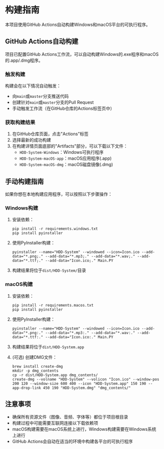 # 构建指南

本项目使用GitHub Actions自动构建Windows和macOS平台的可执行程序。

## GitHub Actions自动构建

项目已配置GitHub Actions工作流，可以自动构建Windows的.exe程序和macOS的.app/.dmg程序。

### 触发构建

构建会在以下情况自动触发：
- 向`main`或`master`分支推送代码
- 创建针对`main`或`master`分支的Pull Request
- 手动触发工作流（在GitHub仓库的Actions标签页中）

### 获取构建结果

1. 在GitHub仓库页面，点击"Actions"标签
2. 选择最新的成功构建
3. 在构建详情页面底部的"Artifacts"部分，可以下载以下文件：
   - `HDD-System-Windows`：Windows可执行程序
   - `HDD-System-macOS-app`：macOS应用程序(.app)
   - `HDD-System-macOS-dmg`：macOS磁盘镜像(.dmg)

## 手动构建指南

如果你想在本地构建应用程序，可以按照以下步骤操作：

### Windows构建

1. 安装依赖：
   ```
   pip install -r requirements.windows.txt
   pip install pyinstaller
   ```

2. 使用PyInstaller构建：
   ```
   pyinstaller --name="HDD-System" --windowed --icon=Icon.ico --add-data="*.png;." --add-data="*.mp3;." --add-data="*.wav;." --add-data="*.ttf;." --add-data="Icon.ico;." Main.PY
   ```

3. 构建结果将位于`dist/HDD-System/`目录

### macOS构建

1. 安装依赖：
   ```
   pip install -r requirements.macos.txt
   pip install pyinstaller
   ```

2. 使用PyInstaller构建：
   ```
   pyinstaller --name="HDD-System" --windowed --icon=Icon.ico --add-data="*.png:." --add-data="*.mp3:." --add-data="*.wav:." --add-data="*.ttf:." --add-data="Icon.ico:." Main.PY
   ```

3. 构建结果将位于`dist/HDD-System.app`

4. (可选) 创建DMG文件：
   ```
   brew install create-dmg
   mkdir -p dmg_contents
   cp -r dist/HDD-System.app dmg_contents/
   create-dmg --volname "HDD-System" --volicon "Icon.ico" --window-pos 200 120 --window-size 600 400 --icon "HDD-System.app" 150 190 --app-drop-link 450 190 "HDD-System.dmg" "dmg_contents/"
   ```

## 注意事项

- 确保所有资源文件（图像、音频、字体等）都位于项目根目录
- 构建过程中可能需要互联网连接以下载依赖项
- macOS构建需要在macOS系统上进行，Windows构建需要在Windows系统上进行
- GitHub Actions会自动在适当的环境中构建各平台的可执行程序